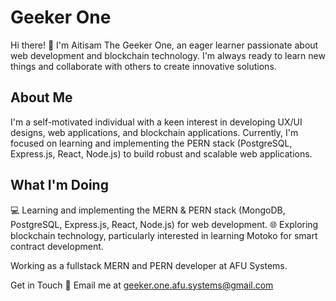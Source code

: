 # Geeker One

Hi there! 👋 I'm Aitisam The Geeker One, an eager learner passionate about web development and blockchain technology. I'm always ready to learn new things and collaborate with others to create innovative solutions.

## About Me
I'm a self-motivated individual with a keen interest in developing UX/UI designs, web applications, and blockchain applications. Currently, I'm focused on learning and implementing the PERN stack (PostgreSQL, Express.js, React, Node.js) to build robust and scalable web applications.

## What I'm Doing
💻 Learning and implementing the MERN & PERN stack (MongoDB, PostgreSQL, Express.js, React, Node.js) for web development.
🌐 Exploring blockchain technology, particularly interested in learning Motoko for smart contract development.

Working as a fullstack MERN and PERN developer at AFU Systems.

Get in Touch
📧 Email me at geeker.one.afu.systems@gmail.com
